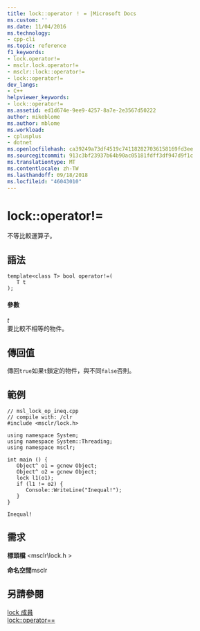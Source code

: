 ```yaml
---
title: lock::operator ！ = |Microsoft Docs
ms.custom: ''
ms.date: 11/04/2016
ms.technology:
- cpp-cli
ms.topic: reference
f1_keywords:
- lock.operator!=
- msclr.lock.operator!=
- msclr::lock::operator!=
- lock::operator!=
dev_langs:
- C++
helpviewer_keywords:
- lock::operator!=
ms.assetid: ed1d674e-9ee9-4257-8a7e-2e3567d50222
author: mikeblome
ms.author: mblome
ms.workload:
- cplusplus
- dotnet
ms.openlocfilehash: ca39249a73df4519c741182827036158169fd3ee
ms.sourcegitcommit: 913c3bf23937b64b90ac05181fdff3df947d9f1c
ms.translationtype: MT
ms.contentlocale: zh-TW
ms.lasthandoff: 09/18/2018
ms.locfileid: "46043010"
---
```

# <a name="lockoperator"></a>lock::operator!=
不等比較運算子。  
  
## <a name="syntax"></a>語法  
  
```  
template<class T> bool operator!=(  
   T t  
);  
```  
  
#### <a name="parameters"></a>參數  
*t*<br/>
要比較不相等的物件。  
  
## <a name="return-value"></a>傳回值  
 傳回`true`如果`t`鎖定的物件，與不同`false`否則。  
  
## <a name="example"></a>範例  
  
```  
// msl_lock_op_ineq.cpp  
// compile with: /clr  
#include <msclr/lock.h>  
  
using namespace System;  
using namespace System::Threading;  
using namespace msclr;  
  
int main () {  
   Object^ o1 = gcnew Object;  
   Object^ o2 = gcnew Object;  
   lock l1(o1);  
   if (l1 != o2) {  
      Console::WriteLine("Inequal!");  
   }  
}  
```  
  
```Output  
Inequal!  
```  
  
## <a name="requirements"></a>需求  
 **標頭檔** \<msclr\lock.h >  
  
 **命名空間**msclr  
  
## <a name="see-also"></a>另請參閱  
 [lock 成員](../dotnet/lock-members.md)   
 [lock::operator==](../dotnet/lock-operator-equality.md)